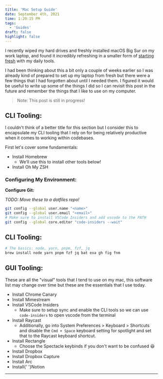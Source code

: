 ```yaml
---
title: 'Mac Setup Guide'
date: September 4th, 2021
time: 1:20:15 PM
tags:
  - 'Guides'
draft: false
highlight: false
---
```


I recently wiped my hard drives and freshly installed macOS Big Sur on my work
laptop, and found it incredibly refreshing in a smaller form of
[starting fresh](../august/start-fresh) with my daily tools.

I had been thinking about this a bit only a couple of weeks earlier so I was
already kind of prepared to set up my laptop from fresh but there were a few
things that I had forgotten about until I needed them. I figured it would be
useful to write up some of the things I did so I can revisit this post in the
future and remember the things that I like to use on my computer.

> Note: This post is still in progress!

## CLI Tooling:

I couldn't think of a better title for this section but I consider this to
encapsulate my CLI tooling that I rely on for being relatively productive when
it comes to working within codebases.

First let's cover some fundamentals:

- Install <ExternalLink href="https://brew.sh/">Homebrew</ExternalLink>
  - We'll use this to install other tools below!
- Install <ExternalLink href="https://ohmyz.sh/">Oh My ZSH</ExternalLink>

### Configuring My Environment:

**Configure Git:**

_TODO: Move these to a dotfiles repo!_

```bash
git config --global user.name "<name>"
git config --global user.email "<email>"
# Make sure to install VSCode Insiders and add vscode to the PATH
git config --global core.editor "code-insiders --wait"
```

<!-- **Configure Shell:**

Create a `~/.aliases` file and add the following:

```bash

``` -->

## CLI Tooling:

```sh
# The basics: node, yarn, pnpm, fzf, jq
brew install node yarn pnpm fzf jq bat exa gh fig fnm
```

## GUI Tooling:

These are all the "visual" tools that I tend to use on my mac, this software
list may change over time but these are the essentials that I use today.

- Install <ExternalLink href="https://www.google.com/chrome/canary/">Chrome
  Canary</ExternalLink>
- Install <ExternalLink href="https://mimestream.com/">Mimestream</ExternalLink>
- Install <ExternalLink href="https://code.visualstudio.com/insiders/">VSCode
  Insiders</ExternalLink>
  - Make sure to setup sync and enable the CLI tools so we can use
    `code-insiders` to open vscode from the terminal
- Install <ExternalLink href="https://www.raycast.com/">Raycast</ExternalLink>
  - Additionally, go into System Preferences > Keyboard > Shortcuts and disable
    the `Cmd + Space` keyboard setting for spotlight and set that to the Raycast
    keyboard shortcut.
- Install&nbsp;<ExternalLink href="https://rectangleapp.com/">Rectangle</ExternalLink>
  - Choose the Spectacle keybinds if you don't want to be confused 😆
- Install
  <ExternalLink href="https://www.dropbox.com/capture">Dropbox</ExternalLink>
- Install <ExternalLink href="https://thebrowser.company/">Dropbox
  Capture</ExternalLink>
- Install <ExternalLink href="">Arc</ExternalLink>
- Install{'
  '}<ExternalLink href="https://www.notion.so/desktop">Notion</ExternalLink>

<Spacer />

---

<Spacer />
